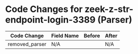 # Code Changes for zeek-z-str-endpoint-login-3389 (Parser)

| Code Change | Field Name | Before | After |
|-------------|------------|--------|-------|
| removed_parser | N/A |  | N/A |